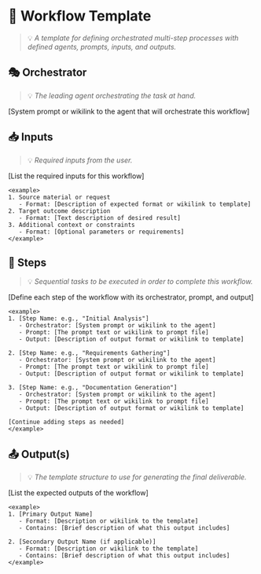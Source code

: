 # 🌊 Workflow Template
> 💡 *A template for defining orchestrated multi-step processes with defined agents, prompts, inputs, and outputs.*

## 🎭 Orchestrator
> 💡 *The leading agent orchestrating the task at hand.*

[System prompt or wikilink to the agent that will orchestrate this workflow]

## 📥 Inputs
> 💡 *Required inputs from the user.*

[List the required inputs for this workflow]

```
<example>
1. Source material or request
   - Format: [Description of expected format or wikilink to template]
2. Target outcome description
   - Format: [Text description of desired result]
3. Additional context or constraints
   - Format: [Optional parameters or requirements]
</example>
```

## 🚶 Steps
> 💡 *Sequential tasks to be executed in order to complete this workflow.*

[Define each step of the workflow with its orchestrator, prompt, and output]

```
<example>
1. [Step Name: e.g., "Initial Analysis"]
   - Orchestrator: [System prompt or wikilink to the agent]
   - Prompt: [The prompt text or wikilink to prompt file]
   - Output: [Description of output format or wikilink to template]

2. [Step Name: e.g., "Requirements Gathering"]
   - Orchestrator: [System prompt or wikilink to the agent]
   - Prompt: [The prompt text or wikilink to prompt file]
   - Output: [Description of output format or wikilink to template]

3. [Step Name: e.g., "Documentation Generation"]
   - Orchestrator: [System prompt or wikilink to the agent]
   - Prompt: [The prompt text or wikilink to prompt file]
   - Output: [Description of output format or wikilink to template]

[Continue adding steps as needed]
</example>
```

## 📤 Output(s)
> 💡 *The template structure to use for generating the final deliverable.*

[List the expected outputs of the workflow]

```
<example>
1. [Primary Output Name]
   - Format: [Description or wikilink to the template]
   - Contains: [Brief description of what this output includes]

2. [Secondary Output Name (if applicable)]
   - Format: [Description or wikilink to the template]
   - Contains: [Brief description of what this output includes]
</example>
```